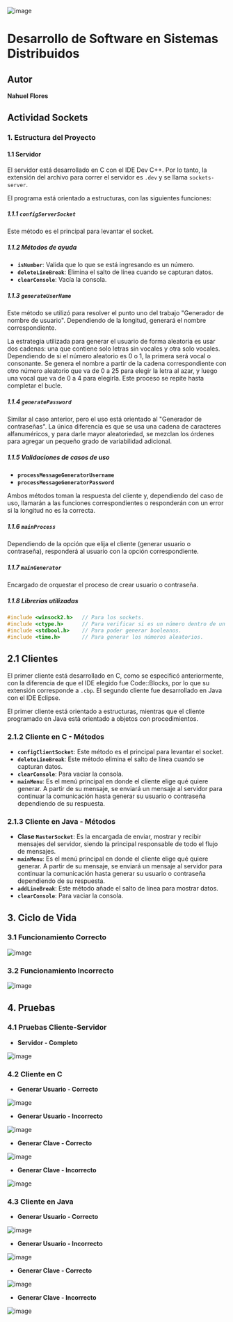 ![image](https://github.com/user-attachments/assets/5fc7fee0-ce94-4bd0-9924-cd599687e0e8)

# Desarrollo de Software en Sistemas Distribuidos

## Autor
**Nahuel Flores**

## Actividad Sockets

### 1. Estructura del Proyecto

#### 1.1 Servidor

El servidor está desarrollado en C con el IDE Dev C++. Por lo tanto, la extensión del archivo para correr el servidor es `.dev` y se llama `sockets-server`.

El programa está orientado a estructuras, con las siguientes funciones:

##### 1.1.1 `configServerSocket`
Este método es el principal para levantar el socket.

##### 1.1.2 Métodos de ayuda

- **`isNumber`**: Valida que lo que se está ingresando es un número.
- **`deleteLineBreak`**: Elimina el salto de línea cuando se capturan datos.
- **`clearConsole`**: Vacía la consola.

##### 1.1.3 `generateUserName`
Este método se utilizó para resolver el punto uno del trabajo "Generador de nombre de usuario". Dependiendo de la longitud, generará el nombre correspondiente.

La estrategia utilizada para generar el usuario de forma aleatoria es usar dos cadenas: una que contiene solo letras sin vocales y otra solo vocales. Dependiendo de si el número aleatorio es 0 o 1, la primera será vocal o consonante. Se genera el nombre a partir de la cadena correspondiente con otro número aleatorio que va de 0 a 25 para elegir la letra al azar, y luego una vocal que va de 0 a 4 para elegirla. Este proceso se repite hasta completar el bucle.

##### 1.1.4 `generatePassword`
Similar al caso anterior, pero el uso está orientado al "Generador de contraseñas". La única diferencia es que se usa una cadena de caracteres alfanuméricos, y para darle mayor aleatoriedad, se mezclan los órdenes para agregar un pequeño grado de variabilidad adicional.

##### 1.1.5 Validaciones de casos de uso

- **`processMessageGeneratorUsername`**
- **`processMessageGeneratorPassword`**

Ambos métodos toman la respuesta del cliente y, dependiendo del caso de uso, llamarán a las funciones correspondientes o responderán con un error si la longitud no es la correcta.

##### 1.1.6 `mainProcess`
Dependiendo de la opción que elija el cliente (generar usuario o contraseña), responderá al usuario con la opción correspondiente.

##### 1.1.7 `mainGenerator`
Encargado de orquestar el proceso de crear usuario o contraseña.

##### 1.1.8 Librerías utilizadas
```c
#include <winsock2.h>   // Para los sockets.
#include <ctype.h>      // Para verificar si es un número dentro de un char.
#include <stdbool.h>    // Para poder generar booleanos.
#include <time.h>       // Para generar los números aleatorios.
```

## 2.1 Clientes

El primer cliente está desarrollado en C, como se especificó anteriormente, con la diferencia de que el IDE elegido fue Code::Blocks, por lo que su extensión corresponde a `.cbp`. El segundo cliente fue desarrollado en Java con el IDE Eclipse.

El primer cliente está orientado a estructuras, mientras que el cliente programado en Java está orientado a objetos con procedimientos.

### 2.1.2 Cliente en C - Métodos

- **`configClientSocket`**: Este método es el principal para levantar el socket.
- **`deleteLineBreak`**: Este método elimina el salto de línea cuando se capturan datos.
- **`clearConsole`**: Para vaciar la consola.
- **`mainMenu`**: Es el menú principal en donde el cliente elige qué quiere generar. A partir de su mensaje, se enviará un mensaje al servidor para continuar la comunicación hasta generar su usuario o contraseña dependiendo de su respuesta.

### 2.1.3 Cliente en Java - Métodos

- **Clase `MasterSocket`**: Es la encargada de enviar, mostrar y recibir mensajes del servidor, siendo la principal responsable de todo el flujo de mensajes.
- **`mainMenu`**: Es el menú principal en donde el cliente elige qué quiere generar. A partir de su mensaje, se enviará un mensaje al servidor para continuar la comunicación hasta generar su usuario o contraseña dependiendo de su respuesta.
- **`addLineBreak`**: Este método añade el salto de línea para mostrar datos.
- **`clearConsole`**: Para vaciar la consola.

## 3. Ciclo de Vida

### 3.1 Funcionamiento Correcto

![image](https://github.com/user-attachments/assets/2f606121-3cb1-4a29-a3d9-69bd51323f22)

### 3.2 Funcionamiento Incorrecto

![image](https://github.com/user-attachments/assets/a571c71c-b011-463a-9b4c-897531ee69e9)


## 4. Pruebas

### 4.1 Pruebas Cliente-Servidor

- **Servidor - Completo**

![image](https://github.com/user-attachments/assets/4e329441-7d0d-4036-8205-16c56196f22d)


### 4.2 Cliente en C

- **Generar Usuario - Correcto**

![image](https://github.com/user-attachments/assets/54d0ce90-59eb-4589-bd9c-2a55335d06a5)

- **Generar Usuario - Incorrecto**

![image](https://github.com/user-attachments/assets/93c48497-b72f-4f7b-b7d0-086901df44cc)

- **Generar Clave - Correcto**

![image](https://github.com/user-attachments/assets/8510ce99-2c77-4d10-ae38-d07d44867c22)

- **Generar Clave - Incorrecto**

![image](https://github.com/user-attachments/assets/19568037-a50c-4327-8eaa-2ae36f402fc0)

### 4.3 Cliente en Java

- **Generar Usuario - Correcto**

![image](https://github.com/user-attachments/assets/cda8b9be-c9b4-4a25-8416-d5a4283975c4)

- **Generar Usuario - Incorrecto**
  
![image](https://github.com/user-attachments/assets/99ad0c29-bfd6-487a-a740-7010625c6e82)

- **Generar Clave - Correcto**

![image](https://github.com/user-attachments/assets/a6e50472-8616-4c40-8221-1795e556c613)

- **Generar Clave - Incorrecto**

![image](https://github.com/user-attachments/assets/0a02a033-eef8-424e-8a9a-191ab079ca82)
